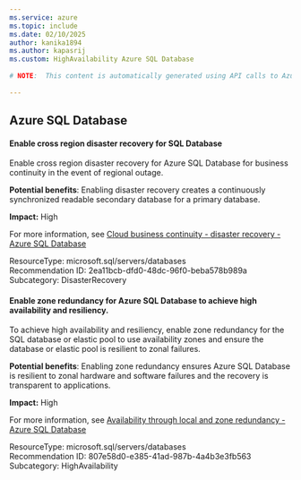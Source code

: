 ```yaml
---
ms.service: azure
ms.topic: include
ms.date: 02/10/2025
author: kanika1894
ms.author: kapasrij
ms.custom: HighAvailability Azure SQL Database
  
# NOTE:  This content is automatically generated using API calls to Azure. Any edits made on these files will be overwritten in the next run of the script. 
  
---
```

  
## Azure SQL Database  
  
<!--2ea11bcb-dfd0-48dc-96f0-beba578b989a_begin-->

#### Enable cross region disaster recovery for SQL Database  
  
Enable cross region disaster recovery for Azure SQL Database for business continuity in the event of regional outage.  
  
**Potential benefits**: Enabling disaster recovery creates a continuously synchronized readable secondary database for a primary database.  

**Impact:** High
  
For more information, see [Cloud business continuity - disaster recovery - Azure SQL Database ](https://aka.ms/sqldb_dr_overview)  

ResourceType: microsoft.sql/servers/databases  
Recommendation ID: 2ea11bcb-dfd0-48dc-96f0-beba578b989a  
Subcategory: DisasterRecovery

<!--2ea11bcb-dfd0-48dc-96f0-beba578b989a_end-->





<!--807e58d0-e385-41ad-987b-4a4b3e3fb563_begin-->

#### Enable zone redundancy for Azure SQL Database to achieve high availability and resiliency.  
  
To achieve high availability and resiliency, enable zone redundancy for the SQL database or elastic pool to use availability zones and ensure the database or elastic pool is resilient to zonal failures.  
  
**Potential benefits**: Enabling zone redundancy ensures Azure SQL Database is resilient to zonal hardware and software failures and the recovery is transparent to applications.  

**Impact:** High
  
For more information, see [Availability through local and zone redundancy - Azure SQL Database ](/azure/azure-sql/database/high-availability-sla?view=azuresql&tabs=azure-powershell#zone-redundant-availability)  

ResourceType: microsoft.sql/servers/databases  
Recommendation ID: 807e58d0-e385-41ad-987b-4a4b3e3fb563  
Subcategory: HighAvailability

<!--807e58d0-e385-41ad-987b-4a4b3e3fb563_end-->

<!--articleBody-->
